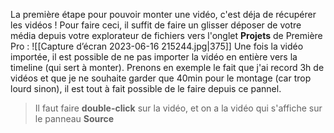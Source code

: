 La première étape pour pouvoir monter une vidéo, c'est déja de récupérer les vidéos ! Pour faire ceci, il suffit de faire un glisser déposer de votre média depuis votre explorateur de fichiers vers l'onglet **Projets** de Première Pro :
![[Capture d’écran 2023-06-16 215244.jpg|375]]
Une fois la vidéo importée, il est possible de ne pas importer la vidéo en entière vers la timeline (qui sert à monter). Prenons en exemple le fait que j'ai record 3h de vidéos et que je ne souhaite garder que 40min pour le montage (car trop lourd sinon), il est tout à fait possible de le faire depuis ce pannel.
> Il faut faire **double-click** sur la vidéo, et on a la vidéo qui s'affiche sur le panneau **Source**